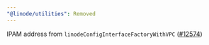 ```yaml
---
"@linode/utilities": Removed
---
```


IPAM address from `linodeConfigInterfaceFactoryWithVPC` ([#12574](https://github.com/linode/manager/pull/12574))
